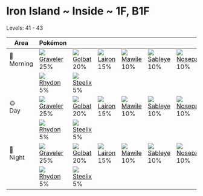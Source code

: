# Iron Island ~ Inside ~ 1F, B1F
Levels: 41 - 43

Area         | Pokémon                         | &nbsp;                        | &nbsp;                        | &nbsp;                        | &nbsp;                         | &nbsp;                          | 
---          | ---                             | ---                           | ---                           | ---                           | ---                            | ---                             | 
🌅<br>Morning | ![][075]<br> [Graveler]<br> 25% | ![][042]<br> [Golbat]<br> 20% | ![][305]<br> [Lairon]<br> 15% | ![][303]<br> [Mawile]<br> 10% | ![][302]<br> [Sableye]<br> 10% | ![][299]<br> [Nosepass]<br> 10% | 
&nbsp;       | ![][112]<br> [Rhydon]<br> 5%    | ![][208]<br> [Steelix]<br> 5% | &nbsp;                        | &nbsp;                        | &nbsp;                         | &nbsp;                          | 
🌞<br>Day     | ![][075]<br> [Graveler]<br> 25% | ![][042]<br> [Golbat]<br> 20% | ![][305]<br> [Lairon]<br> 15% | ![][303]<br> [Mawile]<br> 10% | ![][302]<br> [Sableye]<br> 10% | ![][299]<br> [Nosepass]<br> 10% | 
&nbsp;       | ![][112]<br> [Rhydon]<br> 5%    | ![][208]<br> [Steelix]<br> 5% | &nbsp;                        | &nbsp;                        | &nbsp;                         | &nbsp;                          | 
🌙<br>Night   | ![][075]<br> [Graveler]<br> 25% | ![][042]<br> [Golbat]<br> 20% | ![][305]<br> [Lairon]<br> 15% | ![][303]<br> [Mawile]<br> 10% | ![][302]<br> [Sableye]<br> 10% | ![][299]<br> [Nosepass]<br> 10% | 
&nbsp;       | ![][112]<br> [Rhydon]<br> 5%    | ![][208]<br> [Steelix]<br> 5% | &nbsp;                        | &nbsp;                        | &nbsp;                         | &nbsp;                          | 

[Golbat]: ../../pokemon_changes/042/
[Graveler]: ../../pokemon_changes/075/
[Rhydon]: ../../pokemon_changes/112/
[Steelix]: ../../pokemon_changes/208/
[Nosepass]: ../../pokemon_changes/299/
[Sableye]: ../../pokemon_changes/302/
[Mawile]: ../../pokemon_changes/303/
[Lairon]: ../../pokemon_changes/305/
[042]: ../img/pokemon/042.png
[075]: ../img/pokemon/075.png
[112]: ../img/pokemon/112.png
[208]: ../img/pokemon/208.png
[299]: ../img/pokemon/299.png
[302]: ../img/pokemon/302.png
[303]: ../img/pokemon/303.png
[305]: ../img/pokemon/305.png
